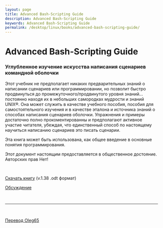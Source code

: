 ```yaml
---
layout: page
title: Advanced Bash-Scripting Guide
description: Advanced Bash-Scripting Guide
keywords: Advanced Bash-Scripting Guide
permalink: /desktop/linux/books/advanced-bash-scripting-guide/
---
```


# Advanced Bash-Scripting Guide

### Углубленное изучение искусства написания сценариев командной оболочки

Этот учебник не предполагает никаких предварительных знаний о написании сценариев или программировании, но позволит быстро продвинуться до промежуточного/продвинутого уровня знаний... постоянно находя их в небольших самородках мудрости и знаний UNIX®. Она может служить в качестве учебного пособия, пособия для самостоятельного изучения и в качестве эталона и источника знаний о способах написания сценариев оболочки. Упражнения и примеры достаточно полно прокоментированны и предполагают активное участие читателя, убеждая, что единственный способ по настоящему научиться написанию сценариев это писать сценарии.

Эта книга может быть использована, как общее введение в основные понятия программирования.

Этот документ настоящим предоставляется в общественное достояние. Авторских прав Нет!

<br/>

<a href="/files/books/AdvancedBasScriptingGuide-1-38.odt" target="_blank">Скачать книгу</a> (v.1.38 .odt формат)

<a href="http://linuxforum.ru/viewtopic.php?id=35341" target="_blank">Обсуждение</a>

<br/>

<hr/>

<br/>

<a href="http://linuxforum.ru/profile.php?id=21806">Перевод Oleg65</a>
